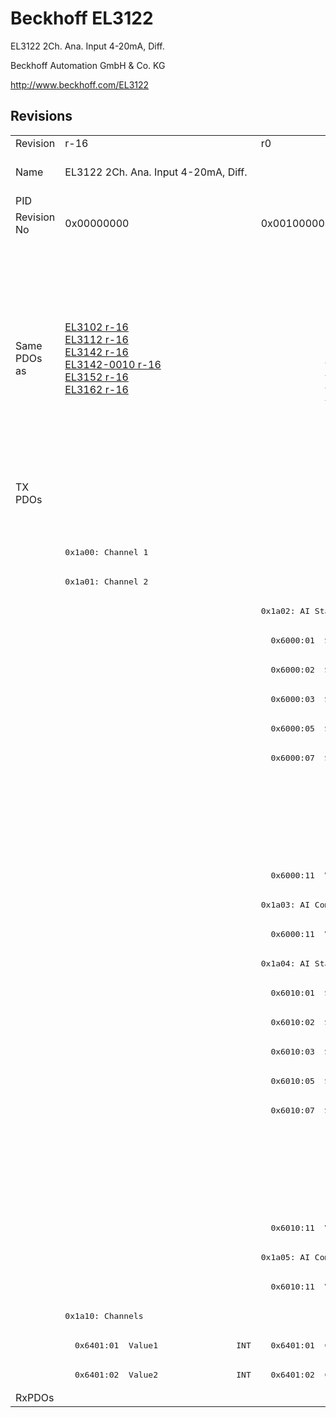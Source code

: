 # Beckhoff EL3122

EL3122 2Ch. Ana. Input 4-20mA, Diff.

Beckhoff Automation GmbH & Co. KG

http://www.beckhoff.com/EL3122

## Revisions
<table>
<tr >
<td>Revision</td>
<td>r-16</td>
<td>r0</td>
<td>r1</td>
<td>r2</td>
<td>r3</td>
<td>r9979</td>
</tr>
<tr >
<td>Name</td>
<td>EL3122 2Ch. Ana. Input 4-20mA, Diff.</td>
<td colspan=4 align="center">EL3122 2Ch. Ana Input 4-20mA, Diff.</td>
<td>EL3122 2Ch. Ana. Input 4-20mA, DIFF</td>
</tr>
<tr >
<td>PID</td>
<td colspan=6 align="center">0x0c323052</td>
</tr>
<tr >
<td>Revision No</td>
<td>0x00000000</td>
<td>0x00100000</td>
<td>0x00110000</td>
<td>0x00120000</td>
<td>0x00130000</td>
<td>0x270b0000</td>
</tr>
<tr >
<td>Same PDOs as</td>
<td><a href="EL3102">EL3102 r-16</a><br/><a href="EL3112">EL3112 r-16</a><br/><a href="EL3142">EL3142 r-16</a><br/><a href="EL3142-0010">EL3142-0010 r-16</a><br/><a href="EL3152">EL3152 r-16</a><br/><a href="EL3162">EL3162 r-16</a></td>
<td colspan=3 align="center"><a href="EL3102">EL3102 r0</a><br/><a href="EL3102">EL3102 r1</a><br/><a href="EL3102">EL3102 r2</a><br/><a href="EL3112">EL3112 r0</a><br/><a href="EL3112">EL3112 r1</a><br/><a href="EL3112">EL3112 r2</a><br/><a href="EL3142">EL3142 r0</a><br/><a href="EL3142">EL3142 r1</a><br/><a href="EL3142">EL3142 r2</a><br/><a href="EL3142-0010">EL3142-0010 r0</a><br/><a href="EL3142-0010">EL3142-0010 r1</a><br/><a href="EL3142-0010">EL3142-0010 r2</a><br/><a href="EL3142-0010">EL3142-0010 r3</a><br/><a href="EL3152">EL3152 r0</a><br/><a href="EL3152">EL3152 r1</a><br/><a href="EL3152">EL3152 r2</a><br/><a href="EL3162">EL3162 r0</a><br/><a href="EL3162">EL3162 r1</a><br/><a href="EL3162">EL3162 r2</a></td>
<td><a href="EL3112">EL3112 r3</a><br/><a href="EL3112-0011">EL3112-0011 r0</a><br/><a href="EL3142">EL3142 r3</a><br/><a href="EL3142-0010">EL3142-0010 r4</a><br/><a href="EL3142-0010">EL3142-0010 r5</a><br/><a href="EL3152">EL3152 r3</a><br/><a href="EL3162">EL3162 r3</a></td>
<td><a href="EL3112">EL3112 r9979</a><br/><a href="EL3142">EL3142 r9979</a><br/><a href="EL3142">EL3142 r9980</a></td>
</tr>
<tr class="txpdo">
<td rowspan=31 valign=top>TX PDOs</td>
<td colspan=5 align="left"><pre></pre></td>
<td><pre>: </pre></td>
<td></td>
</tr>
<tr class="txpdo">
<td colspan=5 align="left"><pre></pre></td>
<td><pre>: </pre></td>
</tr>
<tr class="txpdo">
<td colspan=5 align="left"><pre>0x1a00: Channel 1</pre></td>
<td><pre></pre></td>
</tr>
<tr class="txpdo">
<td colspan=5 align="left"><pre>0x1a01: Channel 2</pre></td>
<td><pre></pre></td>
</tr>
<tr class="txpdo">
<td><pre></pre></td>
<td colspan=4 align="left"><pre>0x1a02: AI Standard Channel 1</pre></td>
<td><pre></pre></td>
</tr>
<tr class="txpdo">
<td><pre></pre></td>
<td colspan=4 align="left"><pre>  0x6000:01  Status__Underrange    BOOL</pre></td>
<td><pre></pre></td>
</tr>
<tr class="txpdo">
<td><pre></pre></td>
<td colspan=4 align="left"><pre>  0x6000:02  Status__Overrange     BOOL</pre></td>
<td><pre></pre></td>
</tr>
<tr class="txpdo">
<td><pre></pre></td>
<td colspan=4 align="left"><pre>  0x6000:03  Status__Limit 1       BIT2</pre></td>
<td><pre></pre></td>
</tr>
<tr class="txpdo">
<td><pre></pre></td>
<td colspan=4 align="left"><pre>  0x6000:05  Status__Limit 2       BIT2</pre></td>
<td><pre></pre></td>
</tr>
<tr class="txpdo">
<td><pre></pre></td>
<td colspan=4 align="left"><pre>  0x6000:07  Status__Error         BOOL</pre></td>
<td><pre></pre></td>
</tr>
<tr class="txpdo">
<td colspan=4 align="left"><pre></pre></td>
<td><pre>  0x6000:0e  Status__Sync error    BOOL</pre></td>
<td><pre></pre></td>
</tr>
<tr class="txpdo">
<td colspan=4 align="left"><pre></pre></td>
<td><pre>  0x6000:0f  Status__TxPDO State   BOOL</pre></td>
<td><pre></pre></td>
</tr>
<tr class="txpdo">
<td colspan=4 align="left"><pre></pre></td>
<td><pre>  0x6000:10  Status__TxPDO Toggle  BOOL</pre></td>
<td><pre></pre></td>
</tr>
<tr class="txpdo">
<td><pre></pre></td>
<td colspan=4 align="left"><pre>  0x6000:11  Value                 INT</pre></td>
<td><pre></pre></td>
</tr>
<tr class="txpdo">
<td><pre></pre></td>
<td colspan=4 align="left"><pre>0x1a03: AI Compact Channel 1</pre></td>
<td><pre></pre></td>
</tr>
<tr class="txpdo">
<td><pre></pre></td>
<td colspan=4 align="left"><pre>  0x6000:11  Value                 INT</pre></td>
<td><pre></pre></td>
</tr>
<tr class="txpdo">
<td><pre></pre></td>
<td colspan=4 align="left"><pre>0x1a04: AI Standard Channel 2</pre></td>
<td><pre></pre></td>
</tr>
<tr class="txpdo">
<td><pre></pre></td>
<td colspan=4 align="left"><pre>  0x6010:01  Status__Underrange    BOOL</pre></td>
<td><pre></pre></td>
</tr>
<tr class="txpdo">
<td><pre></pre></td>
<td colspan=4 align="left"><pre>  0x6010:02  Status__Overrange     BOOL</pre></td>
<td><pre></pre></td>
</tr>
<tr class="txpdo">
<td><pre></pre></td>
<td colspan=4 align="left"><pre>  0x6010:03  Status__Limit 1       BIT2</pre></td>
<td><pre></pre></td>
</tr>
<tr class="txpdo">
<td><pre></pre></td>
<td colspan=4 align="left"><pre>  0x6010:05  Status__Limit 2       BIT2</pre></td>
<td><pre></pre></td>
</tr>
<tr class="txpdo">
<td><pre></pre></td>
<td colspan=4 align="left"><pre>  0x6010:07  Status__Error         BOOL</pre></td>
<td><pre></pre></td>
</tr>
<tr class="txpdo">
<td colspan=4 align="left"><pre></pre></td>
<td><pre>  0x6010:0e  Status__Sync error    BOOL</pre></td>
<td><pre></pre></td>
</tr>
<tr class="txpdo">
<td colspan=4 align="left"><pre></pre></td>
<td><pre>  0x6010:0f  Status__TxPDO State   BOOL</pre></td>
<td><pre></pre></td>
</tr>
<tr class="txpdo">
<td colspan=4 align="left"><pre></pre></td>
<td><pre>  0x6010:10  Status__TxPDO Toggle  BOOL</pre></td>
<td><pre></pre></td>
</tr>
<tr class="txpdo">
<td><pre></pre></td>
<td colspan=4 align="left"><pre>  0x6010:11  Value                 INT</pre></td>
<td><pre></pre></td>
</tr>
<tr class="txpdo">
<td><pre></pre></td>
<td colspan=4 align="left"><pre>0x1a05: AI Compact Channel 2</pre></td>
<td><pre></pre></td>
</tr>
<tr class="txpdo">
<td><pre></pre></td>
<td colspan=4 align="left"><pre>  0x6010:11  Value                 INT</pre></td>
<td><pre></pre></td>
</tr>
<tr class="txpdo">
<td colspan=5 align="left"><pre>0x1a10: Channels</pre></td>
<td><pre></pre></td>
</tr>
<tr class="txpdo">
<td><pre>  0x6401:01  Value1                INT</pre></td>
<td colspan=3 align="left"><pre>  0x6401:01  Channel 1             INT</pre></td>
<td colspan=2 align="left"><pre></pre></td>
</tr>
<tr class="txpdo">
<td><pre>  0x6401:02  Value2                INT</pre></td>
<td colspan=3 align="left"><pre>  0x6401:02  Channel 2             INT</pre></td>
<td colspan=2 align="left"><pre></pre></td>
</tr>
<tr >
<td>RxPDOs</td>
<td colspan=6 align="left"></td>
</tr>
</table>
